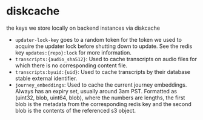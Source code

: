 # diskcache

the keys we store locally on backend instances via diskcache

- `updater-lock-key` goes to a random token for the token we used to acquire
  the updater lock before shutting down to update. See the redis key
  `updates:{repo}:lock` for more information.
- `transcripts:{audio_sha512}`: Used to cache transcripts on audio files
  for which there is no corresponding content file.
- `transcripts:byuid:{uid}`: Used to cache transcripts by their database
  stable external identifier.
- `journey_embeddings`: Used to cache the current journey embeddings. Always
  has an expiry set, usually around 3am PST.
  Formatted as (uint32, blob, uint64, blob), where the numbers are lengths,
  the first blob is the metadata from the corresponding redis key and the
  second blob is the contents of the referenced s3 object.
